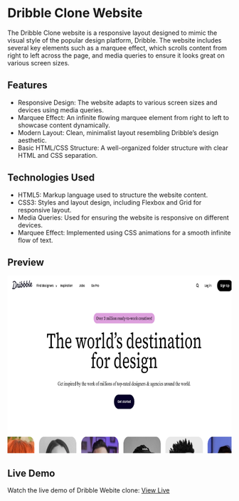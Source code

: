 # Dribble Clone Website
The Dribble Clone website is a responsive layout designed to mimic the visual style of the popular design platform, Dribble. The website includes several key elements such as a marquee effect, which scrolls content from right to left across the page, and media queries to ensure it looks great on various screen sizes.

## Features
- Responsive Design: The website adapts to various screen sizes and devices using media queries.
- Marquee Effect: An infinite flowing marquee element from right to left to showcase content dynamically.
- Modern Layout: Clean, minimalist layout resembling Dribble’s design aesthetic.
- Basic HTML/CSS Structure: A well-organized folder structure with clear HTML and CSS separation.

## Technologies Used
- HTML5: Markup language used to structure the website content.
- CSS3: Styles and layout design, including Flexbox and Grid for responsive layout.
- Media Queries: Used for ensuring the website is responsive on different devices.
- Marquee Effect: Implemented using CSS animations for a smooth infinite flow of text.

## Preview
<img src="https://github.com/Deepakchamola/Dribble/blob/2e441a17a33e7d2e86cde4a78e56cfe7387d8d28/Dribble_ss.png" with="850" height="400" />

## Live Demo
Watch the live demo of Dribble Webite clone: [View Live]()
